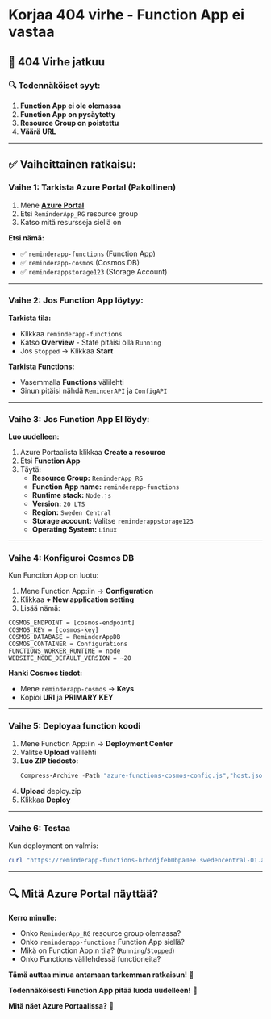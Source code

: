 # Korjaa 404 virhe - Function App ei vastaa

## 🚨 **404 Virhe jatkuu**

### 🔍 **Todennäköiset syyt:**

1. **Function App ei ole olemassa**
2. **Function App on pysäytetty**
3. **Resource Group on poistettu**
4. **Väärä URL**

---

## ✅ **Vaiheittainen ratkaisu:**

### **Vaihe 1: Tarkista Azure Portal (Pakollinen)**

1. Mene **[Azure Portal](https://portal.azure.com)**
2. Etsi `ReminderApp_RG` resource group
3. Katso mitä resursseja siellä on

**Etsi nämä:**
- ✅ `reminderapp-functions` (Function App)
- ✅ `reminderapp-cosmos` (Cosmos DB)
- ✅ `reminderappstorage123` (Storage Account)

---

### **Vaihe 2: Jos Function App löytyy:**

**Tarkista tila:**
- Klikkaa `reminderapp-functions`
- Katso **Overview** - State pitäisi olla `Running`
- Jos `Stopped` → Klikkaa **Start**

**Tarkista Functions:**
- Vasemmalla **Functions** välilehti
- Sinun pitäisi nähdä `ReminderAPI` ja `ConfigAPI`

---

### **Vaihe 3: Jos Function App EI löydy:**

**Luo uudelleen:**

1. Azure Portaalista klikkaa **Create a resource**
2. Etsi **Function App**
3. Täytä:
   - **Resource Group:** `ReminderApp_RG`
   - **Function App name:** `reminderapp-functions`
   - **Runtime stack:** `Node.js`
   - **Version:** `20 LTS`
   - **Region:** `Sweden Central`
   - **Storage account:** Valitse `reminderappstorage123`
   - **Operating System:** `Linux`

---

### **Vaihe 4: Konfiguroi Cosmos DB**

Kun Function App on luotu:

1. Mene Function App:iin → **Configuration**
2. Klikkaa **+ New application setting**
3. Lisää nämä:

```
COSMOS_ENDPOINT = [cosmos-endpoint]
COSMOS_KEY = [cosmos-key]
COSMOS_DATABASE = ReminderAppDB
COSMOS_CONTAINER = Configurations
FUNCTIONS_WORKER_RUNTIME = node
WEBSITE_NODE_DEFAULT_VERSION = ~20
```

**Hanki Cosmos tiedot:**
- Mene `reminderapp-cosmos` → **Keys**
- Kopioi **URI** ja **PRIMARY KEY**

---

### **Vaihe 5: Deployaa function koodi**

1. Mene Function App:iin → **Deployment Center**
2. Valitse **Upload** välilehti
3. **Luo ZIP tiedosto:**
   ```powershell
   Compress-Archive -Path "azure-functions-cosmos-config.js","host.json","package.json","package-lock.json",".funcignore" -DestinationPath "deploy.zip" -Force
   ```
4. **Upload** deploy.zip
5. Klikkaa **Deploy**

---

### **Vaihe 6: Testaa**

Kun deployment on valmis:
```powershell
curl "https://reminderapp-functions-hrhddjfeb0bpa0ee.swedencentral-01.azurewebsites.net/api/ReminderAPI?clientID=test"
```

---

## 🔍 **Mitä Azure Portal näyttää?**

**Kerro minulle:**
- Onko `ReminderApp_RG` resource group olemassa?
- Onko `reminderapp-functions` Function App siellä?
- Mikä on Function App:n tila? (`Running`/`Stopped`)
- Onko Functions välilehdessä functioneita?

**Tämä auttaa minua antamaan tarkemman ratkaisun!** 🎯

**Todennäköisesti Function App pitää luoda uudelleen!** 🔄

**Mitä näet Azure Portaalissa?** 🤔
